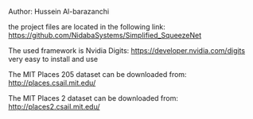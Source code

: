 
Author: Hussein Al-barazanchi

the project files are located in the following link: https://github.com/NidabaSystems/Simplified_SqueezeNet

The used framework is Nvidia Digits: https://developer.nvidia.com/digits
very easy to install and use

The MIT Places 205 dataset can be downloaded from: http://places.csail.mit.edu/

The MIT Places 2 dataset can be downloaded from: http://places2.csail.mit.edu/

